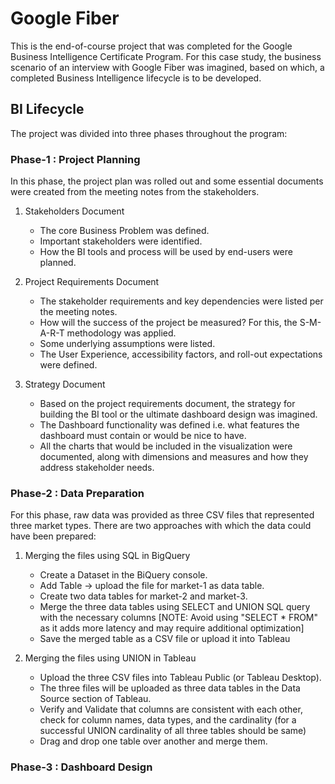 # Google Fiber 


This is the end-of-course project that was completed for the Google Business Intelligence Certificate Program. For this case study, the business scenario of an interview with Google Fiber was imagined, based on which, a completed Business Intelligence lifecycle is to be developed.

## BI Lifecycle 

The project was divided into three phases throughout the program: 

### Phase-1 : Project Planning 

In this phase, the project plan was rolled out and some essential documents were created from the meeting notes from the stakeholders.

1. Stakeholders Document

   - The core Business Problem was defined. 
   - Important stakeholders were identified.
   - How the BI tools and process will be used by end-users were planned.
      
2. Project Requirements Document

   - The stakeholder requirements and key dependencies were listed per the meeting notes. 
   - How will the success of the project be measured? For this, the S-M-A-R-T methodology was applied.
   - Some underlying assumptions were listed.
   - The User Experience, accessibility factors, and roll-out expectations were defined. 

3. Strategy Document
   
   - Based on the project requirements document, the strategy for building the BI tool or the ultimate dashboard design was imagined.
   - The Dashboard functionality was defined i.e. what features the dashboard must contain or would be nice to have.
   - All the charts that would be included in the visualization were documented, along with dimensions and measures and how they address stakeholder needs.   

### Phase-2 : Data Preparation 

For this phase, raw data was provided as three CSV files that represented three market types. There are two approaches with which the data could have been prepared: 

1. Merging the files using SQL in BigQuery
   
   - Create a Dataset in the BiQuery console.
   - Add Table -> upload the file for market-1 as data table.
   - Create two data tables for market-2 and market-3.
   - Merge the three data tables using SELECT and UNION SQL query with the necessary columns [NOTE: Avoid using "SELECT * FROM" as it adds more latency and may require additional optimization]
   - Save the merged table as a CSV file or upload it into Tableau  
   
2. Merging the files using UNION in Tableau
   - Upload the three CSV files into Tableau Public (or Tableau Desktop).
   - The three files will be uploaded as three data tables in the Data Source section of Tableau.  
   - Verify and Validate that columns are consistent with each other, check for column names, data types, and the cardinality (for a successful UNION cardinality of all three tables should be same)
   - Drag and drop one table over another and merge them.    
   

### Phase-3 : Dashboard Design 


